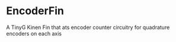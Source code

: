 EncoderFin
==========

A TinyG Kinen Fin that ats encoder counter circuitry for quadrature encoders on each axis
